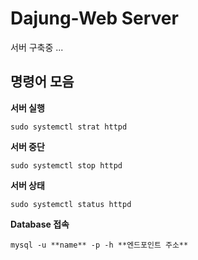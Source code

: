 # Dajung-Web Server

서버 구축중 ...





## 명령어 모음


**서버 실행**

```
sudo systemctl strat httpd
```



**서버 중단**

```
sudo systemctl stop httpd
```



**서버 상태**

```
sudo systemctl status httpd
```



**Database 접속**

```
mysql -u **name** -p -h **엔드포인트 주소**
```

